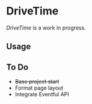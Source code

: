 # DriveTime

*DriveTime* is a work in progress.

## Usage

## To Do

+ ~~Base project start~~
+ Format page layout
+ Integrate Eventful API